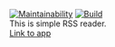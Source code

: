 [![Maintainability](https://api.codeclimate.com/v1/badges/c1a78efaefd85ef4a29c/maintainability)](https://codeclimate.com/github/fortymorgan/project-lvl3-s258/maintainability)
[![Build](https://travis-ci.org/fortymorgan/project-lvl3-s258.svg?branch=master)](https://travis-ci.org/fortymorgan/project-lvl3-s258)  
This is simple RSS reader.  
[Link to app](http://rssreader-s258.surge.sh/)
